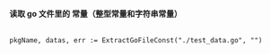 #### 读取 go 文件里的 常量（整型常量和字符串常量）

```

pkgName, datas, err := ExtractGoFileConst("./test_data.go", "")

```